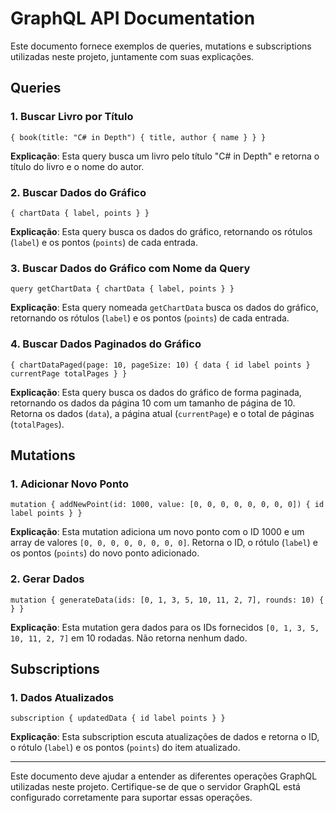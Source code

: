 # GraphQL API Documentation

Este documento fornece exemplos de queries, mutations e subscriptions utilizadas neste projeto, juntamente com suas explicações.

## Queries

### 1. Buscar Livro por Título

``
{ book(title: "C# in Depth") { title, author { name } } }
``

**Explicação**: Esta query busca um livro pelo título "C# in Depth" e retorna o título do livro e o nome do autor.

### 2. Buscar Dados do Gráfico

``
{ chartData { label, points } }
``

**Explicação**: Esta query busca os dados do gráfico, retornando os rótulos (`label`) e os pontos (`points`) de cada entrada.

### 3. Buscar Dados do Gráfico com Nome da Query

``
query getChartData { chartData { label, points } }
``

**Explicação**: Esta query nomeada `getChartData` busca os dados do gráfico, retornando os rótulos (`label`) e os pontos (`points`) de cada entrada.

### 4. Buscar Dados Paginados do Gráfico

``
{ chartDataPaged(page: 10, pageSize: 10) { data { id label points } currentPage totalPages } }
``

**Explicação**: Esta query busca os dados do gráfico de forma paginada, retornando os dados da página 10 com um tamanho de página de 10. Retorna os dados (`data`), a página atual (`currentPage`) e o total de páginas (`totalPages`).

## Mutations

### 1. Adicionar Novo Ponto

``
mutation { addNewPoint(id: 1000, value: [0, 0, 0, 0, 0, 0, 0, 0]) { id label points } }
``

**Explicação**: Esta mutation adiciona um novo ponto com o ID 1000 e um array de valores `[0, 0, 0, 0, 0, 0, 0, 0]`. Retorna o ID, o rótulo (`label`) e os pontos (`points`) do novo ponto adicionado.

### 2. Gerar Dados

``
mutation { generateData(ids: [0, 1, 3, 5, 10, 11, 2, 7], rounds: 10) { } }
``

**Explicação**: Esta mutation gera dados para os IDs fornecidos `[0, 1, 3, 5, 10, 11, 2, 7]` em 10 rodadas. Não retorna nenhum dado.

## Subscriptions

### 1. Dados Atualizados

``
subscription { updatedData { id label points } }
``

**Explicação**: Esta subscription escuta atualizações de dados e retorna o ID, o rótulo (`label`) e os pontos (`points`) do item atualizado.

---

Este documento deve ajudar a entender as diferentes operações GraphQL utilizadas neste projeto. Certifique-se de que o servidor GraphQL está configurado corretamente para suportar essas operações.

